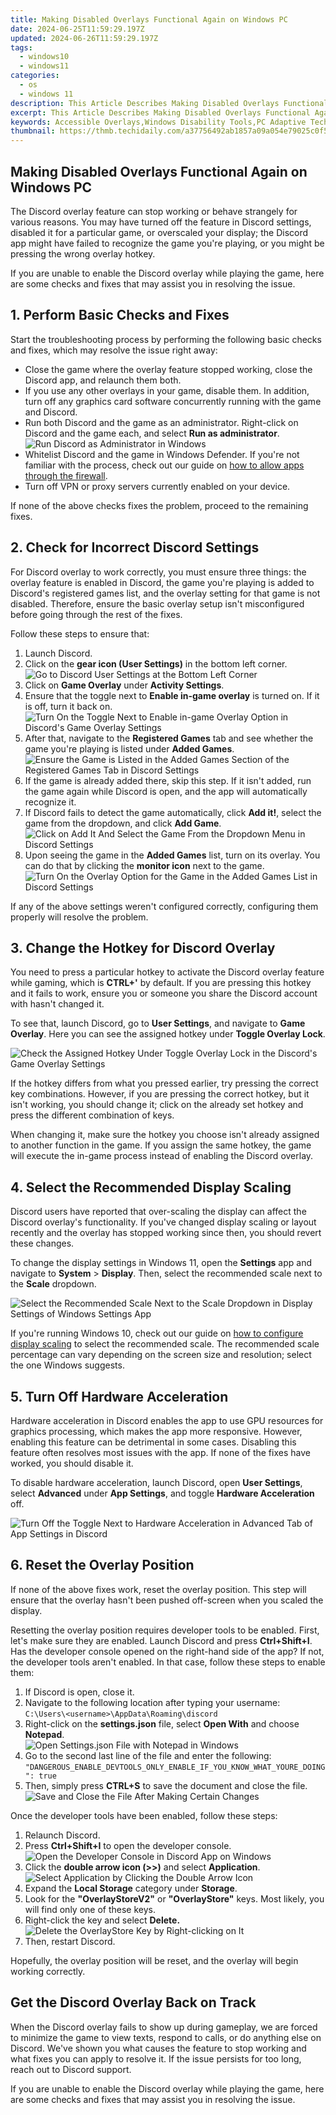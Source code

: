 ```yaml
---
title: Making Disabled Overlays Functional Again on Windows PC
date: 2024-06-25T11:59:29.197Z
updated: 2024-06-26T11:59:29.197Z
tags:
  - windows10
  - windows11
categories:
  - os
  - windows 11
description: This Article Describes Making Disabled Overlays Functional Again on Windows PC
excerpt: This Article Describes Making Disabled Overlays Functional Again on Windows PC
keywords: Accessible Overlays,Windows Disability Tools,PC Adaptive Technology,Restore Functionality,Enhanced User Interface,Assistive Controls for PC,Accessibility Overlay Fixes
thumbnail: https://thmb.techidaily.com/a37756492ab1857a09a054e79025c0f5c34551efcf6162241dba6262577ed5af.jpg
---
```


## Making Disabled Overlays Functional Again on Windows PC

 The Discord overlay feature can stop working or behave strangely for various reasons. You may have turned off the feature in Discord settings, disabled it for a particular game, or overscaled your display; the Discord app might have failed to recognize the game you're playing, or you might be pressing the wrong overlay hotkey.

 If you are unable to enable the Discord overlay while playing the game, here are some checks and fixes that may assist you in resolving the issue.

## 1\. Perform Basic Checks and Fixes

 Start the troubleshooting process by performing the following basic checks and fixes, which may resolve the issue right away:

* Close the game where the overlay feature stopped working, close the Discord app, and relaunch them both.
* If you use any other overlays in your game, disable them. In addition, turn off any graphics card software concurrently running with the game and Discord.
* Run both Discord and the game as an administrator. Right-click on Discord and the game each, and select **Run as administrator**.  
![Run Discord as Administrator in Windows](https://static1.makeuseofimages.com/wordpress/wp-content/uploads/2023/05/1-run-discord-as-administrator-in-windows-1.jpg)
* Whitelist Discord and the game in Windows Defender. If you're not familiar with the process, check out our guide on [how to allow apps through the firewall](https://www.makeuseof.com/how-to-allow-apps-windows-firewall/).
* Turn off VPN or proxy servers currently enabled on your device.

 If none of the above checks fixes the problem, proceed to the remaining fixes.

## 2\. Check for Incorrect Discord Settings

 For Discord overlay to work correctly, you must ensure three things: the overlay feature is enabled in Discord, the game you're playing is added to Discord's registered games list, and the overlay setting for that game is not disabled. Therefore, ensure the basic overlay setup isn't misconfigured before going through the rest of the fixes.

 Follow these steps to ensure that:

1. Launch Discord.
2. Click on the **gear icon (User Settings)** in the bottom left corner.  
![Go to Discord User Settings at the Bottom Left Corner](https://static1.makeuseofimages.com/wordpress/wp-content/uploads/2023/05/2-go-to-discord-user-settings-at-the-bottom-left-corner.jpg)
3. Click on **Game Overlay** under **Activity Settings**.
4. Ensure that the toggle next to **Enable in-game overlay** is turned on. If it is off, turn it back on.  
![Turn On the Toggle Next to Enable in-game Overlay Option in Discord's Game Overlay Settings](https://static1.makeuseofimages.com/wordpress/wp-content/uploads/2023/05/3-turn-on-the-toggle-next-to-enable-in-game-overlay-option-in-discord-s-game-overlay-settings.jpg)
5. After that, navigate to the **Registered Games** tab and see whether the game you're playing is listed under **Added Games**.  
![Ensure the Game is Listed in the Added Games Section of the Registered Games Tab in Discord Settings](https://static1.makeuseofimages.com/wordpress/wp-content/uploads/2023/05/4-ensure-the-game-is-listed-in-the-added-games-section-of-the-registered-games-tab-in-discord-settings.jpg)
6. If the game is already added there, skip this step. If it isn't added, run the game again while Discord is open, and the app will automatically recognize it.
7. If Discord fails to detect the game automatically, click **Add it!**, select the game from the dropdown, and click **Add Game**.  
![Click on Add It And Select the Game From the Dropdown Menu in Discord Settings](https://static1.makeuseofimages.com/wordpress/wp-content/uploads/2023/05/5-click-on-add-game-button-and-select-the-game-from-the-dropdown-menu-in-discord-settings.jpg)
8. Upon seeing the game in the **Added Games** list, turn on its overlay. You can do that by clicking the **monitor icon** next to the game.  
![Turn On the Overlay Option for the Game in the Added Games List in Discord Settings](https://static1.makeuseofimages.com/wordpress/wp-content/uploads/2023/05/6-turn-on-the-overlay-option-for-the-game-in-the-added-games-list-in-discord-settings.jpg)

 If any of the above settings weren't configured correctly, configuring them properly will resolve the problem.

## 3\. Change the Hotkey for Discord Overlay

 You need to press a particular hotkey to activate the Discord overlay feature while gaming, which is **CTRL+'** by default. If you are pressing this hotkey and it fails to work, ensure you or someone you share the Discord account with hasn't changed it.

 To see that, launch Discord, go to **User Settings**, and navigate to **Game Overlay**. Here you can see the assigned hotkey under **Toggle Overlay Lock**.

![Check the Assigned Hotkey Under Toggle Overlay Lock in the Discord's Game Overlay Settings](https://static1.makeuseofimages.com/wordpress/wp-content/uploads/2023/05/7-check-the-assigned-hotkey-under-toggle-overlay-lock-in-the-discord-s-game-overlay-settings.jpg)

 If the hotkey differs from what you pressed earlier, try pressing the correct key combinations. However, if you are pressing the correct hotkey, but it isn't working, you should change it; click on the already set hotkey and press the different combination of keys.

 When changing it, make sure the hotkey you choose isn't already assigned to another function in the game. If you assign the same hotkey, the game will execute the in-game process instead of enabling the Discord overlay.

## 4\. Select the Recommended Display Scaling

 Discord users have reported that over-scaling the display can affect the Discord overlay's functionality. If you've changed display scaling or layout recently and the overlay has stopped working since then, you should revert these changes.

 To change the display settings in Windows 11, open the **Settings** app and navigate to **System** \> **Display**. Then, select the recommended scale next to the **Scale** dropdown.

![Select the Recommended Scale Next to the Scale Dropdown in Display Settings of Windows Settings App](https://static1.makeuseofimages.com/wordpress/wp-content/uploads/2023/05/8-select-the-recommended-scale-next-to-the-scale-dropdown-in-display-settings-of-windows-settings-app.jpg)

 If you're running Windows 10, check out our guide on [how to configure display scaling](https://www.makeuseof.com/how-to-configure-display-scaling-windows-10/) to select the recommended scale. The recommended scale percentage can vary depending on the screen size and resolution; select the one Windows suggests.

## 5\. Turn Off Hardware Acceleration

 Hardware acceleration in Discord enables the app to use GPU resources for graphics processing, which makes the app more responsive. However, enabling this feature can be detrimental in some cases. Disabling this feature often resolves most issues with the app. If none of the fixes have worked, you should disable it.

 To disable hardware acceleration, launch Discord, open **User Settings**, select **Advanced** under **App Settings**, and toggle **Hardware Acceleration** off.

![Turn Off the Toggle Next to Hardware Acceleration in Advanced Tab of App Settings in Discord](https://static1.makeuseofimages.com/wordpress/wp-content/uploads/2023/05/9-turn-off-the-toggle-next-to-hardware-acceleration-in-advanced-tab-of-app-settings-in-discord.jpg)

## 6\. Reset the Overlay Position

 If none of the above fixes work, reset the overlay position. This step will ensure that the overlay hasn't been pushed off-screen when you scaled the display.

 Resetting the overlay position requires developer tools to be enabled. First, let's make sure they are enabled. Launch Discord and press **Ctrl+Shift+I**. Has the developer console opened on the right-hand side of the app? If not, the developer tools aren't enabled. In that case, follow these steps to enable them:

1. If Discord is open, close it.
2. Navigate to the following location after typing your username:  
`C:\Users\<username>\AppData\Roaming\discord`
3. Right-click on the **settings.json** file, select **Open With** and choose **Notepad**.  
![Open Settings.json File with Notepad in Windows](https://static1.makeuseofimages.com/wordpress/wp-content/uploads/2023/05/10-open-settings-json-file-with-notepad-in-windows.jpg)
4. Go to the second last line of the file and enter the following:  
`"DANGEROUS_ENABLE_DEVTOOLS_ONLY_ENABLE_IF_YOU_KNOW_WHAT_YOURE_DOING": true`
5. Then, simply press **CTRL+S** to save the document and close the file.  
![Save and Close the File After Making Certain Changes](https://static1.makeuseofimages.com/wordpress/wp-content/uploads/2023/05/11-save-and-close-the-file-after-making-certain-changes-1.jpg)

 Once the developer tools have been enabled, follow these steps:

1. Relaunch Discord.
2. Press **Ctrl+Shift+I** to open the developer console.  
![Open the Developer Console in Discord App on Windows](https://static1.makeuseofimages.com/wordpress/wp-content/uploads/2023/05/12-open-the-developer-console-in-discord-app-on-windows.jpg)
3. Click the **double arrow icon (>>)** and select **Application**.  
![Select Application by Clicking the Double Arrow Icon](https://static1.makeuseofimages.com/wordpress/wp-content/uploads/2023/05/13-select-application-by-clicking-the-double-arrow-icon.jpg)
4. Expand the **Local Storage** category under **Storage**.
5. Look for the **"OverlayStoreV2"** or **"OverlayStore"** keys. Most likely, you will find only one of these keys.
6. Right-click the key and select **Delete.**  
![Delete the OverlayStore Key by Right-clicking on It](https://static1.makeuseofimages.com/wordpress/wp-content/uploads/2023/05/14-delete-the-overlaystore-key-by-right-clicking-on-it.jpg)
7. Then, restart Discord.

 Hopefully, the overlay position will be reset, and the overlay will begin working correctly.

## Get the Discord Overlay Back on Track

 When the Discord overlay fails to show up during gameplay, we are forced to minimize the game to view texts, respond to calls, or do anything else on Discord. We've shown you what causes the feature to stop working and what fixes you can apply to resolve it. If the issue persists for too long, reach out to Discord support.

 If you are unable to enable the Discord overlay while playing the game, here are some checks and fixes that may assist you in resolving the issue.



<ins class="adsbygoogle"
      style="display:block"
      data-ad-client="ca-pub-7571918770474297"
      data-ad-slot="8358498916"
      data-ad-format="auto"
      data-full-width-responsive="true"></ins>
